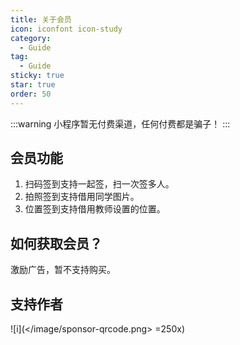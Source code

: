 ```yaml
---
title: 关于会员
icon: iconfont icon-study
category:
  - Guide
tag:
  - Guide
sticky: true
star: true
order: 50
---
```


:::warning
小程序暂无付费渠道，任何付费都是骗子！
:::

## 会员功能

1. 扫码签到支持一起签，扫一次签多人。
2. 拍照签到支持借用同学图片。
3. 位置签到支持借用教师设置的位置。

## 如何获取会员？

激励广告，暂不支持购买。

## 支持作者

![i](</image/sponsor-qrcode.png> =250x)
